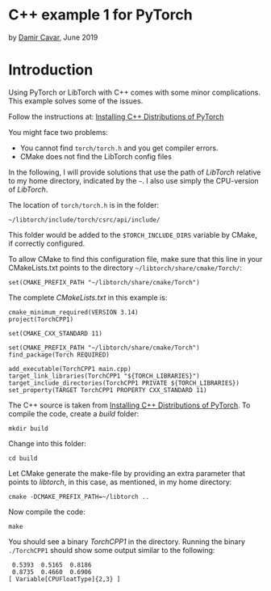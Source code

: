 # C++ example 1 for PyTorch

by [Damir Cavar], June 2019



# Introduction

Using PyTorch or LibTorch with C++ comes with some minor complications. This example solves some of the issues.

Follow the instructions at: [Installing C++ Distributions of PyTorch](https://pytorch.org/cppdocs/installing.html)

You might face two problems:

- You cannot find `torch/torch.h` and you get compiler errors.
- CMake does not find the LibTorch config files

In the following, I will provide solutions that use the path of *LibTorch* relative to my home directory, indicated by the `~`. I also use simply the CPU-version of *LibTorch*.

The location of `torch/torch.h` is in the folder:

    ~/libtorch/include/torch/csrc/api/include/

This folder would be added to the `$TORCH_INCLUDE_DIRS` variable by CMake, if correctly configured.

To allow CMake to find this configuration file, make sure that this line in your CMakeLists.txt points to the directory `~/libtorch/share/cmake/Torch/`:

    set(CMAKE_PREFIX_PATH "~/libtorch/share/cmake/Torch")

The complete *CMakeLists.txt* in this example is:

    cmake_minimum_required(VERSION 3.14)
    project(TorchCPP1)
    
    set(CMAKE_CXX_STANDARD 11)
    
    set(CMAKE_PREFIX_PATH "~/libtorch/share/cmake/Torch")
    find_package(Torch REQUIRED)
    
    add_executable(TorchCPP1 main.cpp)
    target_link_libraries(TorchCPP1 "${TORCH_LIBRARIES}")
    target_include_directories(TorchCPP1 PRIVATE ${TORCH_LIBRARIES})
    set_property(TARGET TorchCPP1 PROPERTY CXX_STANDARD 11)
 
The C++ source is taken from [Installing C++ Distributions of PyTorch](https://pytorch.org/cppdocs/installing.html). To compile the code, create a *build* folder:

    mkdir build

Change into this folder:

    cd build

Let CMake generate the make-file by providing an extra parameter that points to *libtorch*, in this case, as mentioned, in my home directory:

    cmake -DCMAKE_PREFIX_PATH=~/libtorch ..

Now compile the code:

    make

You should see a binary *TorchCPP1* in the directory. Running the binary `./TorchCPP1` should show some output similar to the following:

     0.5393  0.5165  0.8186
     0.8735  0.4660  0.6906
    [ Variable[CPUFloatType]{2,3} ]



[Damir Cavar]: http://damir.cavar.me/ "Damir Cavar"
